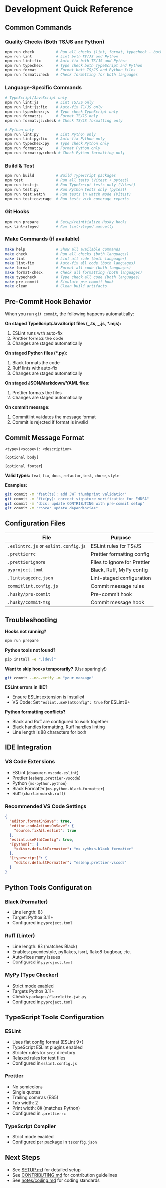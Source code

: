 # Development Quick Reference

## Common Commands

### Quality Checks (Both TS/JS and Python)

```bash
npm run check          # Run all checks (lint, format, typecheck - both languages)
npm run lint           # Lint both TS/JS and Python
npm run lint:fix       # Auto-fix both TS/JS and Python
npm run typecheck      # Type check both TypeScript and Python
npm run format         # Format both TS/JS and Python files
npm run format:check   # Check formatting for both languages
```

### Language-Specific Commands

```bash
# TypeScript/JavaScript only
npm run lint:js        # Lint TS/JS only
npm run lint:js:fix    # Auto-fix TS/JS only
npm run typecheck:js   # Type check TypeScript only
npm run format:js      # Format TS/JS only
npm run format:js:check # Check TS/JS formatting only

# Python only
npm run lint:py        # Lint Python only
npm run lint:py:fix    # Auto-fix Python only
npm run typecheck:py   # Type check Python only
npm run format:py      # Format Python only
npm run format:py:check # Check Python formatting only
```

### Build & Test

```bash
npm run build          # Build TypeScript packages
npm test               # Run all tests (Vitest + pytest)
npm run test:js        # Run TypeScript tests only (Vitest)
npm run test:py        # Run Python tests only (pytest)
npm run test:watch     # Run tests in watch mode (Vitest)
npm run test:coverage  # Run tests with coverage reports
```

### Git Hooks

```bash
npm run prepare        # Setup/reinitialize Husky hooks
npx lint-staged        # Run lint-staged manually
```

### Make Commands (if available)

```bash
make help              # Show all available commands
make check             # Run all checks (both languages)
make lint              # Lint all code (both languages)
make lint-fix          # Auto-fix all code (both languages)
make format            # Format all code (both languages)
make format-check      # Check all formatting (both languages)
make typecheck         # Type check all code (both languages)
make pre-commit        # Simulate pre-commit hook
make clean             # Clean build artifacts
```

## Pre-Commit Hook Behavior

When you run `git commit`, the following happens automatically:

**On staged TypeScript/JavaScript files (_.ts, _.js, \*.mjs):**

1. ESLint runs with auto-fix
2. Prettier formats the code
3. Changes are staged automatically

**On staged Python files (\*.py):**

1. Black formats the code
2. Ruff lints with auto-fix
3. Changes are staged automatically

**On staged JSON/Markdown/YAML files:**

1. Prettier formats the files
2. Changes are staged automatically

**On commit message:**

1. Commitlint validates the message format
2. Commit is rejected if format is invalid

## Commit Message Format

```
<type>(<scope>): <description>

[optional body]

[optional footer]
```

**Valid types:** `feat`, `fix`, `docs`, `refactor`, `test`, `chore`, `style`

**Examples:**

```bash
git commit -m "feat(ts): add JWT thumbprint validation"
git commit -m "fix(py): correct signature verification for EdDSA"
git commit -m "docs: update CONTRIBUTING with pre-commit setup"
git commit -m "chore: update dependencies"
```

## Configuration Files

| File                                 | Purpose                      |
| ------------------------------------ | ---------------------------- |
| `.eslintrc.js` or `eslint.config.js` | ESLint rules for TS/JS       |
| `.prettierrc`                        | Prettier formatting config   |
| `.prettierignore`                    | Files to ignore for Prettier |
| `pyproject.toml`                     | Black, Ruff, MyPy config     |
| `.lintstagedrc.json`                 | Lint-staged configuration    |
| `commitlint.config.js`               | Commit message rules         |
| `.husky/pre-commit`                  | Pre-commit hook              |
| `.husky/commit-msg`                  | Commit message hook          |

## Troubleshooting

**Hooks not running?**

```bash
npm run prepare
```

**Python tools not found?**

```bash
pip install -e ".[dev]"
```

**Want to skip hooks temporarily?** (Use sparingly!)

```bash
git commit --no-verify -m "your message"
```

**ESLint errors in IDE?**

- Ensure ESLint extension is installed
- VS Code: Set `"eslint.useFlatConfig": true` for ESLint 9+

**Python formatting conflicts?**

- Black and Ruff are configured to work together
- Black handles formatting, Ruff handles linting
- Line length is 88 characters for both

## IDE Integration

### VS Code Extensions

- ESLint (`dbaeumer.vscode-eslint`)
- Prettier (`esbenp.prettier-vscode`)
- Python (`ms-python.python`)
- Black Formatter (`ms-python.black-formatter`)
- Ruff (`charliermarsh.ruff`)

### Recommended VS Code Settings

```json
{
  "editor.formatOnSave": true,
  "editor.codeActionsOnSave": {
    "source.fixAll.eslint": true
  },
  "eslint.useFlatConfig": true,
  "[python]": {
    "editor.defaultFormatter": "ms-python.black-formatter"
  },
  "[typescript]": {
    "editor.defaultFormatter": "esbenp.prettier-vscode"
  }
}
```

## Python Tools Configuration

### Black (Formatter)

- Line length: 88
- Target: Python 3.11+
- Configured in `pyproject.toml`

### Ruff (Linter)

- Line length: 88 (matches Black)
- Enables: pycodestyle, pyflakes, isort, flake8-bugbear, etc.
- Auto-fixes many issues
- Configured in `pyproject.toml`

### MyPy (Type Checker)

- Strict mode enabled
- Targets Python 3.11+
- Checks `packages/flarelette-jwt-py`
- Configured in `pyproject.toml`

## TypeScript Tools Configuration

### ESLint

- Uses flat config format (ESLint 9+)
- TypeScript ESLint plugins enabled
- Stricter rules for `src/` directory
- Relaxed rules for test files
- Configured in `eslint.config.js`

### Prettier

- No semicolons
- Single quotes
- Trailing commas (ES5)
- Tab width: 2
- Print width: 88 (matches Python)
- Configured in `.prettierrc`

### TypeScript Compiler

- Strict mode enabled
- Configured per package in `tsconfig.json`

## Next Steps

- See [SETUP.md](SETUP.md) for detailed setup
- See [CONTRIBUTING.md](CONTRIBUTING.md) for contribution guidelines
- See [notes/coding.md](notes/coding.md) for coding standards
